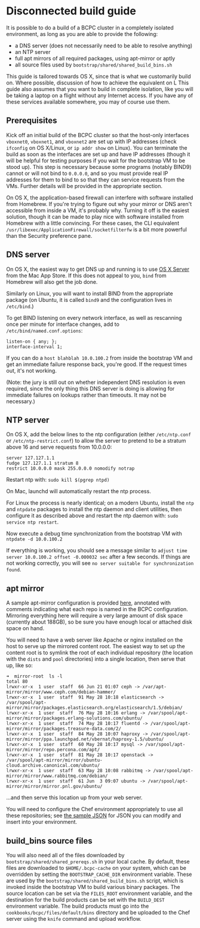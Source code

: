 Disconnected build guide
===

It is possible to do a build of a BCPC cluster in a completely isolated environment, as long as you are able to provide the following:

* a DNS server (does not necessarily need to be able to resolve anything)
* an NTP server
* full apt mirrors of all required packages, using apt-mirror or aptly
* all source files used by `bootstrap/shared/shared_build_bins.sh`

This guide is tailored towards OS X, since that is what we customarily build on. Where possible, discussion of how to achieve the equivalent on L This guide also assumes that you want to build in complete isolation, like you will be taking a laptop on a flight without any Internet access. If you have any of these services available somewhere, you may of course use them.

Prerequisites
---
Kick off an initial build of the BCPC cluster so that the host-only interfaces `vboxnet0`, `vboxnet1`, and `vboxnet2` are set up with IP addresses (check `ifconfig` on OS X/Linux, or `ip addr show` on Linux). You can terminate the build as soon as the interfaces are set up and have IP addresses (though it will be helpful for testing purposes if you wait for the bootstrap VM to be stood up). This step is necessary because some programs (notably BIND9) cannot or will not bind to `0.0.0.0`, and so you must provide real IP addresses for them to bind to so that they can service requests from the VMs. Further details will be provided in the appropriate section.

On OS X, the application-based firewall can interfere with software installed from Homebrew. If you're trying to figure out why your mirror or DNS aren't accessible from inside a VM, it's probably why. Turning it off is the easiest solution, though it can be made to play nice with software installed from Homebrew with a little convincing. For these cases, the CLI equivalent `/usr/libexec/ApplicationFirewall/socketfilterfw` is a bit more powerful than the Security preference pane.

DNS server
---
On OS X, the easiest way to get DNS up and running is to use [OS X Server](https://itunes.apple.com/us/app/os-x-server/id883878097?mt=12) from the Mac App Store. If this does not appeal to you, `bind` from Homebrew will also get the job done.

Similarly on Linux, you will want to install BIND from the appropriate package (on Ubuntu, it is called `bind9` and the configuration lives in `/etc/bind`.)

To get BIND listening on every network interface, as well as rescanning once per minute for interface changes, add to `/etc/bind/named.conf.options`:

```
listen-on { any; };
interface-interval 1;
```

If you can do a `host blahblah 10.0.100.2` from inside the bootstrap VM and get an immediate failure response back, you're good. If the request times out, it's not working.

(Note: the jury is still out on whether independent DNS resolution is even required, since the only thing this DNS server is doing is allowing for immediate failures on lookups rather than timeouts. It may not be necessary.)

NTP server
---
On OS X, add the below lines to the ntp configuration (either `/etc/ntp.conf` or `/etc/ntp-restrict.conf`) to allow the server to pretend to be a stratum above 16 and serve requests from 10.0.0.0:
```
server 127.127.1.1
fudge 127.127.1.1 stratum 8
restrict 10.0.0.0 mask 255.0.0.0 nomodify notrap
```
Restart ntp with: `sudo kill $(pgrep ntpd)` 

On Mac, launchd will automatically restart the ntp process. 

For Linux the process is nearly identical; on a modern Ubuntu, install the `ntp` and `ntpdate` packages to install the ntp daemon and client utilities, then configure it as described above and restart the ntp daemon with: `sudo service ntp restart`.

Now execute a debug time synchronization from the bootstrap VM with `ntpdate -d 10.0.100.2` 

If everything is working, you should see a message similar to `adjust time server 10.0.100.2 offset -0.000032 sec` after a few seconds. If things are not working correctly, you will see `no server suitable for synchronization found`.


apt mirror
---
A sample apt-mirror configuration is provided [here](https://github.com/bloomberg/chef-bcpc/blob/master/docs/example_apt_mirror_config.list), annotated with comments indicating what each repo is named in the BCPC configuration. Mirroring everything here will require a very large amount of disk space (currently about 188GB), so be sure you have enough local or attached disk space on hand.

You will need to have a web server like Apache or nginx installed on the host to serve up the mirrored content root. The easiest way to set up the content root is to symlink the root of each individual repository (the location with the `dists` and `pool` directories) into a single location, then serve that up, like so:

```
➜  mirror-root  ls -l
total 80
lrwxr-xr-x  1 user  staff  66 Jun 21 01:07 ceph -> /var/apt-mirror/mirror/www.ceph.com/debian-hammer/
lrwxr-xr-x  1 user  staff  91 May 28 10:18 elasticsearch -> /var/spool/apt-mirror/mirror/packages.elasticsearch.org/elasticsearch/1.5/debian/
lrwxr-xr-x  1 user  staff  76 May 28 10:16 erlang -> /var/spool/apt-mirror/mirror/packages.erlang-solutions.com/ubuntu/
lrwxr-xr-x  1 user  staff  74 May 28 10:17 fluentd -> /var/spool/apt-mirror/mirror/packages.treasure-data.com/2/
lrwxr-xr-x  1 user  staff  84 May 28 10:07 haproxy -> /var/spool/apt-mirror/mirror/ppa.launchpad.net/vbernat/haproxy-1.5/ubuntu/
lrwxr-xr-x  1 user  staff  60 May 28 10:17 mysql -> /var/spool/apt-mirror/mirror/repo.percona.com/apt/
lrwxr-xr-x  1 user  staff  81 May 28 10:17 openstack -> /var/spool/apt-mirror/mirror/ubuntu-cloud.archive.canonical.com/ubuntu/
lrwxr-xr-x  1 user  staff  63 May 28 10:08 rabbitmq -> /var/spool/apt-mirror/mirror/www.rabbitmq.com/debian/
lrwxr-xr-x  1 user  staff  61 Jun  3 09:07 ubuntu -> /var/spool/apt-mirror/mirror/mirror.pnl.gov/ubuntu/
```

...and then serve this location up from your web server.

You will need to configure the Chef environment appropriately to use all these repositories; see [the sample JSON](https://github.com/bloomberg/chef-bcpc/blob/master/environments/repository_template.json) for JSON you can modify and insert into your environment.

build_bins source files
---
You will also need all of the files downloaded by `bootstrap/shared/shared_prereqs.sh` in your local cache. By default, these files are downloaded to `$HOME/.bcpc-cache` on your system, which can be overridden by setting the `BOOTSTRAP_CACHE_DIR` environment variable. These are used by the `bootstrap/shared/shared_build_bins.sh` script, which is invoked inside the bootstrap VM to build various binary packages. The source location can be set via the `FILES_ROOT` environment variable, and the destination for the build products can be set with the `BUILD_DEST` environment variable. The build products must go into the `cookbooks/bcpc/files/default/bins` directory and be uploaded to the Chef server using the `knife` command and upload workflow.